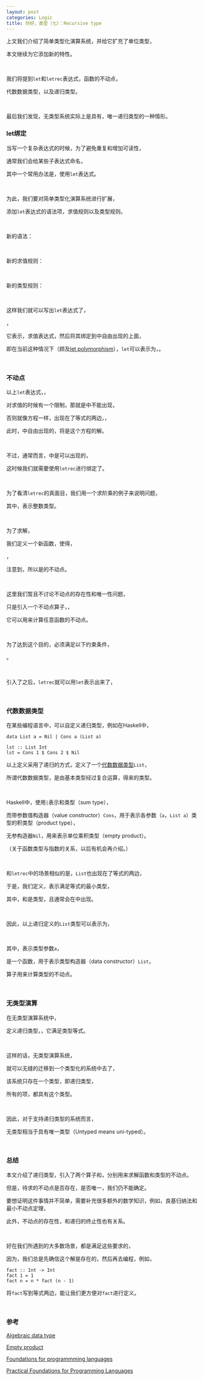 ```yaml
---
layout: post
categories: Logic
title: 你好，类型（七）：Recursive type
---
```


上文我们介绍了简单类型化<span data-katex="\lambda"></span>演算系统<span data-katex="\lambda^\to"></span>，并给它扩充了单位类型，

本文继续为它添加新的特性。

<br/>

我们将提到`let`和`letrec`表达式，函数的不动点，

代数数据类型，以及递归类型。

<br/>

最后我们发现，无类型系统实际上是具有，唯一递归类型的一种情形。

### let绑定

当写一个复杂表达式的时候，为了避免重复和增加可读性，

通常我们会给某些子表达式命名，

其中一个常用办法是，使用`let`表达式。

<br/>

为此，我们要对简单类型化<span data-katex="\lambda"></span>演算系统<span data-katex="\lambda^\to"></span>进行扩展，

添加`let`表达式的语法项，求值规则以及类型规则。

<br/>

新的语法：

<span data-katex="t::=...|let~x:T=t~in~t"></span>

<br/>

新的求值规则：

<span data-katex="let~x:T=v~in~t\to [x\mapsto v]t"></span>

<span data-katex="\frac{t_1\to t'_1}{let~x:T_1=t_1~in~t_2\to let~x:T_1=t'_1~in~t_2}"></span>

<br/>

新的类型规则：

<span data-katex="\frac{\Gamma\vdash t_1:T_1~~~~\Gamma,x:T_1\vdash t_2:T_2}{\Gamma\vdash let~x:T_1=t_1~in~t_2:T_2}"></span>

<br/>

这样我们就可以写出`let`表达式了，

<span data-katex="let~x:T_1=t_1~in~t_2"></span>，

它表示，求值表达式<span data-katex="t_1"></span>，然后将其绑定到<span data-katex="t_2"></span>中自由出现的<span data-katex="x"></span>上面，

即在当前这种情况下（顾及[let polymorphism](https://en.wikipedia.org/wiki/Hindley%E2%80%93Milner_type_system#Let-polymorphism)），`let`可以表示为，<span data-katex="(\lambda x:T_1.t_2)t_1"></span>。

<br/>

### 不动点

以上`let`表达式，<span data-katex="let~x:T_1=t_1~in~t_2"></span>，

对<span data-katex="t_1"></span>求值的时候有一个限制，那就是<span data-katex="t_1"></span>中不能出现<span data-katex="x"></span>，

否则就像方程一样，<span data-katex="x"></span>出现在了等式的两边，<span data-katex="x=t_1(x)"></span>，

此时，<span data-katex="t_2"></span>中自由出现的<span data-katex="x"></span>，将是这个方程的解。

<br/>

不过，通常而言，<span data-katex="t_1"></span>中是可以出现<span data-katex="x"></span>的，

这时候我们就需要使用`letrec`进行绑定了。

<br/>

为了看清`letrec`的真面目，我们用一个求阶乘的例子来说明问题，

<span data-katex="letrec~f:nat\to nat=\lambda y:nat.(if~Eq?~y~0~then~1~else~y*f(y-1))~in~f~5"></span>

其中，<span data-katex="nat"></span>表示整数类型。

<br/>

为了求解<span data-katex="f=\lambda y:nat.(if~Eq?~y~0~then~1~else~y*f(y-1))"></span>，

我们定义一个新函数<span data-katex="F"></span>，使得，

<span data-katex="F=\lambda f:nat\to nat.\lambda y:nat.(if~Eq?~y~0~then~1~else~y*f(y-1))"></span>，

注意到<span data-katex="f=F(f)"></span>，所以<span data-katex="f"></span>是<span data-katex="F"></span>的不动点。

<br/>

这里我们暂且不讨论不动点的存在性和唯一性问题，

只是引入一个不动点算子，<span data-katex="fix_\sigma:(\sigma\to\sigma)\to\sigma"></span>，

它可以用来计算任意函数<span data-katex="F:\sigma\to\sigma"></span>的不动点。

<br/>

为了达到这个目的，<span data-katex="fix_\sigma"></span>必须满足以下约束条件，

<span data-katex="fix_\sigma=\lambda f:\sigma\to\sigma.f(fix_\sigma f)"></span>。

<br/>

引入了<span data-katex="fix_\sigma"></span>之后，`letrec`就可以用`let`表示出来了，

<span data-katex="letrec~f:\sigma=t_1~in~t_2\Leftrightarrow let~f:\sigma=(fix_\sigma\lambda f:\sigma.t_1)~in~t_2"></span>

<br/>

### 代数数据类型

在某些编程语言中，可以自定义递归类型，例如在Haskell中，

```
data List a = Nil | Cons a (List a)

lst :: List Int 
lst = Cons 1 $ Cons 2 $ Nil
```

以上定义采用了递归的方式，定义了一个[代数数据类型](https://wiki.haskell.org/Algebraic_data_type)`List`，

所谓代数数据类型，是由基本类型经过复合运算，得来的类型。

<br/>

Haskell中，使用`|`表示和类型（sum type），

而带参数值构造器（value constructor）`Cons`，用于表示各参数（`a`，`List a`）类型的积类型（product type），

无参构造器`Nil`，用来表示单位乘积类型（empty product）。

（关于函数类型与指数的关系，以后有机会再介绍。）

<br/>

和`letrec`中的场景相似的是，`List`也出现在了等式的两边，

于是，我们定义<span data-katex="\mu t.\sigma"></span>，表示满足等式<span data-katex="t=\sigma"></span>的最小类型，

其中，<span data-katex="t"></span>和<span data-katex="\sigma"></span>是类型，且<span data-katex="t"></span>通常会在<span data-katex="\sigma"></span>中出现。

<br/>

因此，以上递归定义的`List`类型可以表示为，

<span data-katex="\mu\phi.\lambda\alpha.(1+\alpha\times(\phi~\alpha))"></span>

<br/>

其中，<span data-katex="\alpha"></span>表示类型参数`a`，

<span data-katex="\phi"></span>是一个函数，用于表示类型构造器（data constructor）`List`，

<span data-katex="\mu"></span>算子用来计算类型的不动点。

<br/>

### 无类型<span data-katex="\lambda"></span>演算

在无类型<span data-katex="\lambda"></span>演算系统<span data-katex="\lambda_\beta"></span>中，

定义递归类型，<span data-katex="\mu t.t\to t"></span>，它满足类型等式<span data-katex="t=t\to t"></span>。

<br/>

这样的话，无类型<span data-katex="\lambda"></span>演算系统<span data-katex="\lambda_\beta"></span>，

就可以无缝的迁移到一个类型化的系统中去了，

该系统只存在一个类型，即递归类型<span data-katex="\mu t.t\to t"></span>，

所有的项，都具有这个类型。

<br/>

因此，对于支持递归类型的系统而言，

无类型相当于具有唯一类型（Untyped means uni-typed）。

<br/>

### 总结

本文介绍了递归类型，引入了两个算子<span data-katex="fix_\sigma"></span>和<span data-katex="\mu"></span>，分别用来求解函数和类型的不动点。

但是，待求的不动点是否存在，是否唯一，我们仍不能确定。

要想证明这件事情并不简单，需要补充很多额外的数学知识，例如，良基归纳法和最小不动点定理，

此外，不动点的存在性，和递归的终止性也有关系。

<br/>

好在我们所遇到的大多数场景，都是满足这些要求的，

因为，我们总是先确信这个解是存在的，然后再去编程，例如，

```
fact :: Int -> Int 
fact 1 = 1
fact n = n * fact (n - 1)
```

将`fact`写到等式两边，能让我们更方便对`fact`进行定义。

<br/>

### 参考

[Algebraic data type](https://en.wikipedia.org/wiki/Algebraic_data_type)

[Empty product](https://en.wikipedia.org/wiki/Empty_product)

[Foundations for programmming languages](https://book.douban.com/subject/1761918/)

[Practical Foundations for Programming Languages](https://book.douban.com/subject/26782198/)